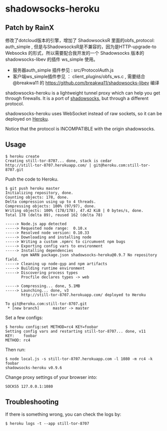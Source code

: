 shadowsocks-heroku
==================

Patch by RainX
------

修改了dotcloud版本的引擎，增加了 ShadowsocksR 里面的obfs_protocol: auth_simple , 但是与ShadowsocksR是不兼容的，因为是HTTP-upgrade-to Websocks 的形式，所以需要配合我开发的一个 Shadowsocks 版本的 shadowsocks-libev 的插件 ws_simple 使用。

* 服务器auth_simple 插件参见 : src/ProtocolAuth.js
* 客户端ws_simple插件参见 ： client_plugins/obfs_ws.c , 需要结合 @breakwa11 的 https://github.com/breakwa11/shadowsocks-libev 编译


shadowsocks-heroku is a lightweight tunnel proxy which can help you get through firewalls. It is a port of [shadowsocks](https://github.com/clowwindy/shadowsocks), but through a different protocol.

shadowsocks-heroku uses WebSocket instead of raw sockets, so it can be deployed on [Heroku](https://www.heroku.com/).

Notice that the protocol is INCOMPATIBLE with the origin shadowsocks.

Usage
-----

```
$ heroku create
Creating still-tor-8707... done, stack is cedar
http://still-tor-8707.herokuapp.com/ | git@heroku.com:still-tor-8707.git
```

Push the code to Heroku.

```
$ git push heroku master
Initializing repository, done.
Counting objects: 178, done.
Delta compression using up to 4 threads.
Compressing objects: 100% (97/97), done.
Writing objects: 100% (178/178), 47.42 KiB | 0 bytes/s, done.
Total 178 (delta 89), reused 162 (delta 78)

-----> Node.js app detected
-----> Requested node range:  0.10.x
-----> Resolved node version: 0.10.33
-----> Downloading and installing node
-----> Writing a custom .npmrc to circumvent npm bugs
-----> Exporting config vars to environment
-----> Installing dependencies
       npm WARN package.json shadowsocks-heroku@0.9.7 No repository field.
-----> Cleaning up node-gyp and npm artifacts
-----> Building runtime environment
-----> Discovering process types
       Procfile declares types -> web

-----> Compressing... done, 5.1MB
-----> Launching... done, v3
       http://still-tor-8707.herokuapp.com/ deployed to Heroku

To git@heroku.com:still-tor-8707.git
 * [new branch]      master -> master
```

Set a few configs:

```
$ heroku config:set METHOD=rc4 KEY=foobar
Setting config vars and restarting still-tor-8707... done, v11
KEY:    foobar
METHOD: rc4
```

Then run:

```
$ node local.js -s still-tor-8707.herokuapp.com -l 1080 -m rc4 -k foobar
shadowsocks-heroku v0.9.6
```

Change proxy settings of your browser into:

```
SOCKS5 127.0.0.1:1080
```

Troubleshooting
---------------

If there is something wrong, you can check the logs by:

```
$ heroku logs -t --app still-tor-8707
```
